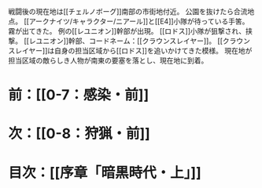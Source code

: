 戦闘後の現在地は[[チェルノボーグ]]南部の市街地付近。
公園を抜けたら合流地点。
[[アークナイツ/キャラクター/ニアール]]と[[E4]]小隊が待っている手筈。
霧が出てきた。
例の[[レユニオン]]幹部が出現。
[[ロドス]]小隊が狙撃され、挟撃。
[[レユニオン]]幹部、コードネーム：[[クラウンスレイヤー]]。
[[クラウンスレイヤー]]は自身の担当区域から[[ロドス]]を追いかけてきた模様。
現在地が担当区域の敵らしき人物が南東の要塞を落とし、現在地に到着。


# 前：[[0-7：感染・前]]
# 次：[[0-8：狩猟・前]]
# 目次：[[序章「暗黒時代・上」]]